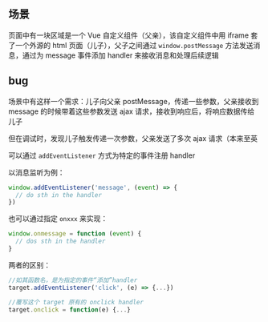 ## 场景

页面中有一块区域是一个 Vue 自定义组件（父亲），该自定义组件中用 iframe 套了一个外源的 html 页面（儿子），父子之间通过 `window.postMessage` 方法发送消息，通过为 message 事件添加 handler 来接收消息和处理后续逻辑

## bug

场景中有这样一个需求：儿子向父亲 postMessage，传递一些参数，父亲接收到 message 的时候带着这些参数发送 ajax 请求，接收到响应后，将响应数据传给儿子

但在调试时，发现儿子触发传递一次参数，父亲发送了多次 ajax 请求（本来至英

可以通过 `addEventListener` 方式为特定的事件注册 handler

以消息监听为例：

```javascript
window.addEventListener('message', (event) => {
  // do sth in the handler
})
```

也可以通过指定 `onxxx` 来实现：

```javascript
window.onmessage = function (event) {
  // dos sth in the handler
}
```

两者的区别：
```js
//如其函数名，是为指定的事件“添加”handler
target.addEventListener('click', (e) => {...}) 

//覆写这个 target 原有的 onclick handler
target.onclick = function(e) {...} 
```

